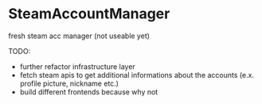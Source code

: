 # SteamAccountManager
fresh steam acc manager (not useable yet)

TODO:
* further refactor infrastructure layer
* fetch steam apis to get additional informations about the accounts (e.x. profile picture, nickname etc.)
* build different frontends because why not
